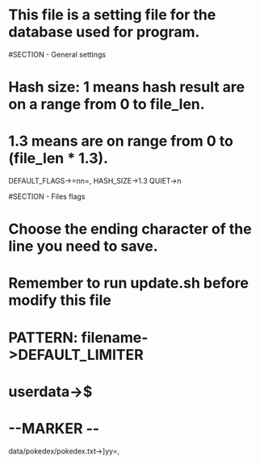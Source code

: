 #	This file is a setting file for the database used for program.

#SECTION - General settings
#	Hash size:	1 means hash result are on a range from 0 to file_len.
#				1.3 means are on range from 0 to (file_len * 1.3).

DEFAULT_FLAGS->=nn=,
HASH_SIZE->1.3
QUIET->n

#SECTION - Files flags
#	Choose the ending character of the line you need to save.
#	Remember to run update.sh before modify this file
#	PATTERN: 	filename->DEFAULT_LIMITER
#				userdata->$

# --MARKER -- #
data/pokedex/pokedex.txt->]yy=,

